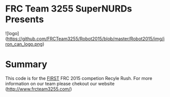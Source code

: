 # FRC Team 3255 SuperNURDs Presents

![logo]
(https://github.com/FRCTeam3255/Robot2015/blob/master/Robot2015/img/iron_can_logo.png)

# Summary
This code is for the [FIRST](http://www.firstinspires.org/) FRC 2015 competion Recyle Rush. For more information on our team please chekout our website (<http://www.frcteam3255.com/>)
